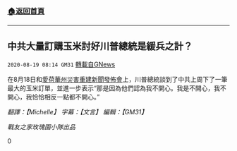 ###  [:house:返回首頁](https://github.com/ourhimalayas/txt)
---

## 中共大量訂購玉米討好川普總統是緩兵之計？
`2020-08-19 08:14 GM31` [轉載自GNews](https://gnews.org/zh-hant/302862/)

在8月18日和[愛荷華州災害重建新聞發佈會](https://youtu.be/wq5NSUmkQ_M)上，川普總統談到了中共上周下了一筆最大的玉米訂單，並進一步表示“那是因為他們認為我不開心。我是不開心，我不開心，我恰恰相反一點都不開心。”

*翻譯：【Michelle】 字幕：【文言】 編輯：【GM31】*

*戰友之家玫瑰園小隊出品*

0
